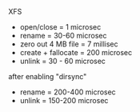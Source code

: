 
XFS

* open/close = 1 microsec
* rename = 30-60 microsec
* zero out 4 MB file = 7 millisec
* create + fallocate = 200 microsec
* unlink = 30 - 60 microsec

after enabling "dirsync"
* rename = 200-400 microsec
* unlink = 150-200 microsec
